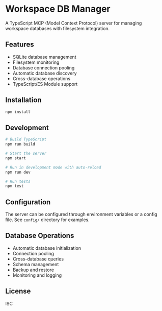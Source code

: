 # Workspace DB Manager

A TypeScript MCP (Model Context Protocol) server for managing workspace databases with filesystem integration.

## Features

- SQLite database management
- Filesystem monitoring
- Database connection pooling
- Automatic database discovery
- Cross-database operations
- TypeScript/ES Module support

## Installation

```bash
npm install
```

## Development

```bash
# Build TypeScript
npm run build

# Start the server
npm start

# Run in development mode with auto-reload
npm run dev

# Run tests
npm test
```

## Configuration

The server can be configured through environment variables or a config file. See `config/` directory for examples.

## Database Operations

- Automatic database initialization
- Connection pooling
- Cross-database queries
- Schema management
- Backup and restore
- Monitoring and logging

## License

ISC